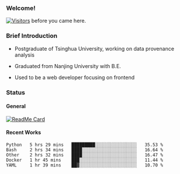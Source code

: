 ### Welcome!

[![Visitors](https://visitor-badge.laobi.icu/badge?page_id=HermitSun.HermitSun)]() before you came here.

### Brief Introduction

- Postgraduate of Tsinghua University, working on data provenance analysis

- Graduated from Nanjing University with B.E.

- Used to be a web developer focusing on frontend

### Status

#### General

[![ReadMe Card](https://github-readme-stats.hermitsun.vercel.app/api?username=HermitSun&count_private=true&show_icons=true)]()

#### Recent Works

<!--START_SECTION:waka-->
```text
Python   5 hrs 29 mins   █████████░░░░░░░░░░░░░░░░   35.53 % 
Bash     2 hrs 34 mins   ████░░░░░░░░░░░░░░░░░░░░░   16.64 % 
Other    2 hrs 32 mins   ████░░░░░░░░░░░░░░░░░░░░░   16.47 % 
Docker   1 hr 45 mins    ███░░░░░░░░░░░░░░░░░░░░░░   11.44 % 
YAML     1 hr 39 mins    ██▓░░░░░░░░░░░░░░░░░░░░░░   10.70 % 
```
<!--END_SECTION:waka-->
